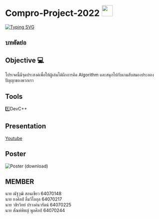 # Compro-Project-2022 <img src="https://media.giphy.com/media/hvRJCLFzcasrR4ia7z/giphy.gif" width="35">
> 
[![Typing SVG](https://readme-typing-svg.herokuapp.com/?font=Kanit&color=22F4FB&multiline=true&height=150&lines=Tower+of+Hanoi;%E0%B9%80%E0%B8%81%E0%B8%A1%E0%B8%9D%E0%B8%B6%E0%B8%81%E0%B8%AA%E0%B8%A1%E0%B8%AD%E0%B8%87%E0%B8%9B%E0%B8%A3%E0%B8%B0%E0%B8%A5%E0%B8%AD%E0%B8%87%E0%B8%9B%E0%B8%B1%E0%B8%8D%E0%B8%8D%E0%B8%B2;%E0%B8%97%E0%B8%B5%E0%B9%88%E0%B8%88%E0%B8%B0%E0%B8%97%E0%B8%B3%E0%B9%83%E0%B8%AB%E0%B9%89%E0%B8%84%E0%B8%B8%E0%B8%93%E0%B9%84%E0%B8%94%E0%B9%89%E0%B8%9D%E0%B8%B6%E0%B8%81%E0%B8%81%E0%B8%B2%E0%B8%A3%E0%B8%84%E0%B8%B4%E0%B8%94+Algorithm)](https://git.io/typing-svg)
## บทคัดย่อ

## Objective 💻
โปรเจคนี้มีจุดประสงค์เพื่อให้ผู้เล่นได้ผึกการคิด Algorithm และสนุกไปกับเกมลับสมองประลองปัญญาของพวกเรา

## Tools
1️⃣DevC++ <br>
## Presentation
 [Youtube](pass)
## Poster
 ![Poster (download)](https://media.discordapp.net/attachments/934094889669492766/974247607587201034/unknown.png?width=497&height=703)


## MEMBER
นาย ณัฐวุฒิ สอนเขียว 64070148 <br>
นาย ยงศิลป์ ลิ้มวิไลกุล 64070217 <br>
นาย วชิรวิทย์ ปรางค์นวรัตน์ 64070225 <br>
นาย สัณห์พิชญ์ พูลศิลป์ 64070244 <br>
